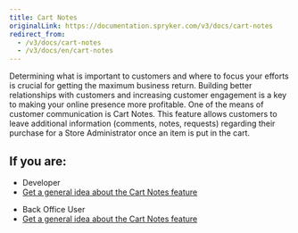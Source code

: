 ```yaml
---
title: Cart Notes
originalLink: https://documentation.spryker.com/v3/docs/cart-notes
redirect_from:
  - /v3/docs/cart-notes
  - /v3/docs/en/cart-notes
---
```


Determining what is important to customers and where to focus your efforts is crucial for getting the maximum business return. Building better relationships with customers and increasing customer engagement is a key to making your online presence more profitable. One of the means of customer communication is Cart Notes. This feature allows customers to leave additional information (comments, notes, requests) regarding their purchase for a Store Administrator once an item is put in the cart.

## If you are:

<div class="mr-container">
    <div class="mr-list-container">
        <!-- col1 -->
        <div class="mr-col">
            <ul class="mr-list mr-list-green">
                <li class="mr-title">Developer</li>
                <li><a href="https://documentation.spryker.com/v4/docs/cart-notes-overview" class="mr-link">Get a general idea about the Cart Notes feature</a></li>
            </ul>
        </div>
        <!-- col2 -->
        <div class="mr-col">
            <ul class="mr-list mr-list-blue">
                <li class="mr-title"> Back Office User</li>
                <li><a href="https://documentation.spryker.com/v4/docs/cart-notes-overview" class="mr-link">Get a general idea about the Cart Notes feature</a></li>
            </ul>
        </div>
    </div>
</div>
